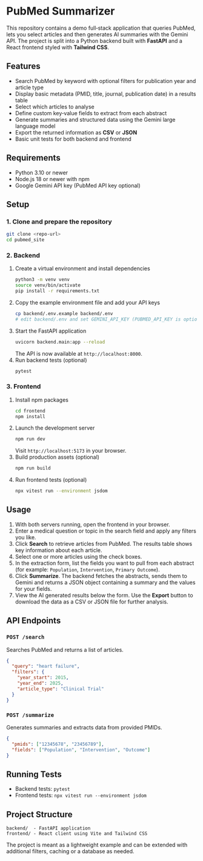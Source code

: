 # PubMed Summarizer

This repository contains a demo full‑stack application that queries PubMed, lets you select articles and then generates AI summaries with the Gemini API. The project is split into a Python backend built with **FastAPI** and a React frontend styled with **Tailwind CSS**.

## Features

- Search PubMed by keyword with optional filters for publication year and article type
- Display basic metadata (PMID, title, journal, publication date) in a results table
- Select which articles to analyse
- Define custom key‑value fields to extract from each abstract
- Generate summaries and structured data using the Gemini large language model
- Export the returned information as **CSV** or **JSON**
- Basic unit tests for both backend and frontend

## Requirements

- Python 3.10 or newer
- Node.js 18 or newer with npm
 - Google Gemini API key (PubMed API key optional)

## Setup

### 1. Clone and prepare the repository
```bash
git clone <repo-url>
cd pubmed_site
```

### 2. Backend
1. Create a virtual environment and install dependencies
   ```bash
   python3 -m venv venv
   source venv/bin/activate
   pip install -r requirements.txt
   ```
2. Copy the example environment file and add your API keys
   ```bash
   cp backend/.env.example backend/.env
   # edit backend/.env and set GEMINI_API_KEY (PUBMED_API_KEY is optional)
   ```
3. Start the FastAPI application
   ```bash
   uvicorn backend.main:app --reload
   ```
   The API is now available at `http://localhost:8000`.
4. Run backend tests (optional)
   ```bash
   pytest
   ```

### 3. Frontend
1. Install npm packages
   ```bash
   cd frontend
   npm install
   ```
2. Launch the development server
   ```bash
   npm run dev
   ```
   Visit `http://localhost:5173` in your browser.
3. Build production assets (optional)
   ```bash
   npm run build
   ```
4. Run frontend tests (optional)
   ```bash
   npx vitest run --environment jsdom
   ```

## Usage

1. With both servers running, open the frontend in your browser.
2. Enter a medical question or topic in the search field and apply any filters you like.
3. Click **Search** to retrieve articles from PubMed. The results table shows key information about each article.
4. Select one or more articles using the check boxes.
5. In the extraction form, list the fields you want to pull from each abstract (for example: `Population`, `Intervention`, `Primary Outcome`).
6. Click **Summarize**. The backend fetches the abstracts, sends them to Gemini and returns a JSON object containing a summary and the values for your fields.
7. View the AI generated results below the form. Use the **Export** button to download the data as a CSV or JSON file for further analysis.

## API Endpoints

### `POST /search`
Searches PubMed and returns a list of articles.
```json
{
  "query": "heart failure",
  "filters": {
    "year_start": 2015,
    "year_end": 2025,
    "article_type": "Clinical Trial"
  }
}
```

### `POST /summarize`
Generates summaries and extracts data from provided PMIDs.
```json
{
  "pmids": ["12345678", "23456789"],
  "fields": ["Population", "Intervention", "Outcome"]
}
```

## Running Tests

- Backend tests: `pytest`
- Frontend tests: `npx vitest run --environment jsdom`

## Project Structure
```
backend/  - FastAPI application
frontend/ - React client using Vite and Tailwind CSS
```

The project is meant as a lightweight example and can be extended with additional filters, caching or a database as needed.
